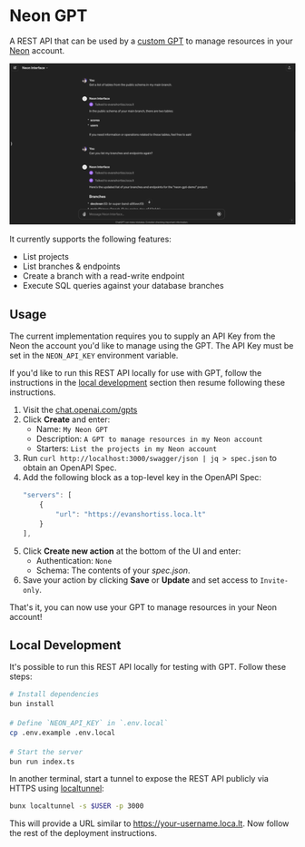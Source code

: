 # Neon GPT

A REST API that can be used by a [custom GPT](https://openai.com/blog/introducing-gpts)
to manage resources in your [Neon](https://neon.tech/github) account. 

![The Neon GPT working on chat.openai.com](/images/gpt.png)

It currently supports the following features:

* List projects
* List branches & endpoints
* Create a branch with a read-write endpoint
* Execute SQL queries against your database branches

## Usage

The current implementation requires you to supply an API Key from the Neon the
account you'd like to manage using the GPT. The API Key must be set in the 
`NEON_API_KEY` environment variable. 

If you'd like to run this REST API locally for use with GPT, follow the
instructions in the [local development](#local-development) section then
resume following these instructions.

1. Visit the [chat.openai.com/gpts](https://chat.openai.com/gpts)
1. Click **Create** and enter:
    * Name: `My Neon GPT`
    * Description: `A GPT to manage resources in my Neon account`
    * Starters: `List the projects in my Neon account`
1. Run `curl http://localhost:3000/swagger/json | jq > spec.json` to obtain an OpenAPI Spec.
1. Add the following block as a top-level key in the OpenAPI Spec:
    ```js
    "servers": [
        {
            "url": "https://evanshortiss.loca.lt"
        }
    ],
    ```
1. Click **Create new action** at the bottom of the UI and enter:
    * Authentication: `None`
    * Schema: The contents of your _spec.json_.
1. Save your action by clicking **Save** or **Update** and set access to `Invite-only`.

That's it, you can now use your GPT to manage resources in your Neon account!

## Local Development

It's possible to run this REST API locally for testing with GPT. Follow these
steps:

```bash
# Install dependencies
bun install

# Define `NEON_API_KEY` in `.env.local`
cp .env.example .env.local

# Start the server
bun run index.ts
```

In another terminal, start a tunnel to expose the REST API publicly via HTTPS
using [localtunnel](https://github.com/localtunnel/localtunnel):

```bash
bunx localtunnel -s $USER -p 3000
```

This will provide a URL similar to https://your-username.loca.lt. Now follow
the rest of the deployment instructions.

